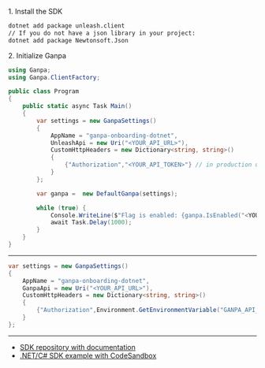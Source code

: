 1\. Install the SDK
```sh
dotnet add package unleash.client
// If you do not have a json library in your project:
dotnet add package Newtonsoft.Json
```

2\. Initialize Ganpa
```csharp
using Ganpa;
using Ganpa.ClientFactory;

public class Program
{
    public static async Task Main()
    {
        var settings = new GanpaSettings()
        {
            AppName = "ganpa-onboarding-dotnet",
            UnleashApi = new Uri("<YOUR_API_URL>"),
            CustomHttpHeaders = new Dictionary<string, string>()
            {
                {"Authorization","<YOUR_API_TOKEN>"} // in production use environment variable
            }
        };

        var ganpa =  new DefaultGanpa(settings);

        while (true) {
            Console.WriteLine($"Flag is enabled: {ganpa.IsEnabled("<YOUR_FLAG>")}");
            await Task.Delay(1000);
        }
    }
}

```

---
```csharp
var settings = new GanpaSettings()
{
    AppName = "ganpa-onboarding-dotnet",
    GanpaApi = new Uri("<YOUR_API_URL>"),
    CustomHttpHeaders = new Dictionary<string, string>()
    {
        {"Authorization",Environment.GetEnvironmentVariable("GANPA_API_KEY")}
    }
};
```

---
- [SDK repository with documentation](https://github.com/Unleash/unleash-client-dotnet)
- [.NET/C# SDK example with CodeSandbox](https://github.com/Unleash/unleash-sdk-examples/tree/main/Csharp)
